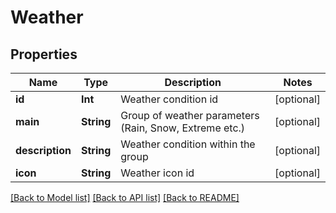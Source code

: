 # Weather

## Properties
Name | Type | Description | Notes
------------ | ------------- | ------------- | -------------
**id** | **Int** | Weather condition id | [optional] 
**main** | **String** | Group of weather parameters (Rain, Snow, Extreme etc.) | [optional] 
**description** | **String** | Weather condition within the group | [optional] 
**icon** | **String** | Weather icon id | [optional] 

[[Back to Model list]](../README.md#documentation-for-models) [[Back to API list]](../README.md#documentation-for-api-endpoints) [[Back to README]](../README.md)


